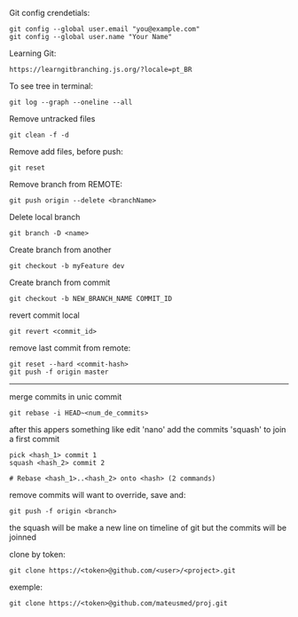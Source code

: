 

Git config crendetials:
```
git config --global user.email "you@example.com"
git config --global user.name "Your Name"
```

Learning Git:
```
https://learngitbranching.js.org/?locale=pt_BR
```

To see tree in terminal:
```
git log --graph --oneline --all
```

Remove untracked files
```
git clean -f -d
```

Remove add files, before push:
```
git reset
```


Remove branch from REMOTE:
```
git push origin --delete <branchName>
```

Delete local branch
```
git branch -D <name>
```

Create branch from another
```
git checkout -b myFeature dev
```


Create branch from commit
```
git checkout -b NEW_BRANCH_NAME COMMIT_ID
```

revert commit local
```
git revert <commit_id>
```

remove last commit from remote:
```
git reset --hard <commit-hash>
git push -f origin master
```

---

merge commits in unic commit
```
git rebase -i HEAD~<num_de_commits>
```

after this appers something like edit 'nano'
add the commits 'squash' to join a first commit

```
pick <hash_1> commit 1
squash <hash_2> commit 2

# Rebase <hash_1>..<hash_2> onto <hash> (2 commands)
```

remove commits will want to override, save and:
```
git push -f origin <branch>
```

the squash will be make a new line on timeline of git 
but the commits will be joinned

clone by token:
```
git clone https://<token>@github.com/<user>/<project>.git
```
exemple:
```
git clone https://<token>@github.com/mateusmed/proj.git
```




